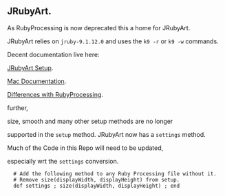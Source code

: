 ## JRubyArt.

As RubyProcessing is now deprecated this a home for JRubyArt.

JRubyArt relies on `jruby-9.1.12.0`
and uses the `k9 -r` or `k9 -w` commands.

Decent documentation live here:<p>
[JRubyArt Setup](https://github.com/ruby-processing/JRubyArt#jrubyart).<p>
[Mac Documentation](http://ruby-processing.github.io/JRubyArt/mac_start/).<p>
[Differences with RubyProcessing](http://ruby-processing.github.io/JRubyArt/jruby_art/update/2015/09/28/comparison.html).<p>

further,

size, smooth and many other setup methods are no longer<p>
supported in the `setup` method. JRubyArt now has a `settings` method.
  
  
Much of the Code in this Repo will need to be updated,<p>
especially wrt the `settings` conversion.
  
```
  # Add the following method to any Ruby Processing file without it.
  # Remove size(displayWidth, displayHeight) from setup.
  def settings ; size(displayWidth, displayHeight) ; end
```
